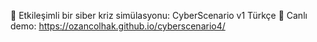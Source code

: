 🚨 Etkileşimli bir siber kriz simülasyonu: CyberScenario v1 Türkçe 📌 Canlı demo: https://ozancolhak.github.io/cyberscenario4/

